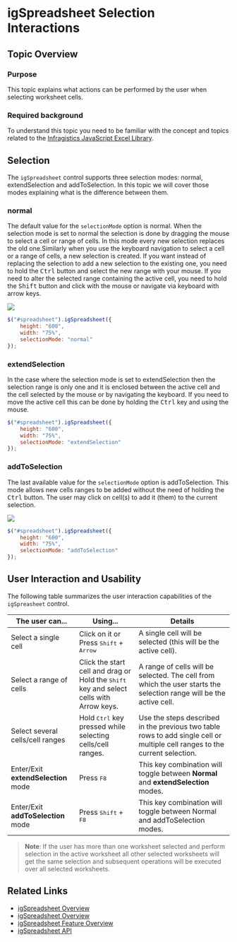 ﻿<!--
|metadata|
{
    "fileName": "igspreadsheet-selection",
    "controlName": "igSpreadsheet",
    "tags": []
}
|metadata|
-->

# igSpreadsheet Selection Interactions

## Topic Overview
### Purpose
This topic explains what actions can be performed by the user when selecting worksheet cells.

### Required background
To understand this topic you need to be familiar with the concept and topics related to the [Infragistics JavaScript Excel Library](javascript-excel-library.html).

## Selection

The `igSpreadsheet` control supports three selection modes: normal, extendSelection and addToSelection. In this topic we will cover those modes explaining what is the difference between them.

### normal

The default value for the `selectionMode` option is normal. When the selection mode is set to normal the selection is done by dragging the mouse to select a cell or range of cells. In this mode every new selection replaces the old one.Similarly when you use the keyboard navigation to select a cell or a range of cells, a new selection is created. If you want instead of replacing the selection to add a new selection to the existing one, you need to hold the <kbd>Ctrl</kbd> button and select the new range with your mouse. If you need to alter the selected range containing the active cell, you need to hold the <kbd>Shift</kbd> button and click with the mouse or navigate via keyboard with arrow keys.

![](images/igSpreadsheet_Normal.png)

```js
$("#spreadsheet").igSpreadsheet({
    height: "600",
    width: "75%",
    selectionMode: "normal"
});
```

### extendSelection

In the case where the selection mode is set to extendSelection then the selection range is only one and it is enclosed between the active cell and the cell selected by the mouse or by navigating the keyboard. If you need to move the active cell this can be done by holding the <kbd>Ctrl</kbd> key and using the mouse.

```js
$("#spreadsheet").igSpreadsheet({
    height: "600",
    width: "75%",
    selectionMode: "extendSelection"
});
```

### addToSelection

The last available value for the `selectionMode` option is addToSelection. This mode allows new cells ranges to be added without the need of holding the <kbd>Ctrl</kbd> button. The user may click on cell(s) to add it (them) to the current selection.

![](images/igSpreadsheet_addToSelection.png)

```js
$("#spreadsheet").igSpreadsheet({
    height: "600",
    width: "75%",
    selectionMode: "addToSelection"
});
```



## User Interaction and Usability

The following table summarizes the user interaction capabilities of the `igSpreasheet` control.

The user can...| Using...|Details
---|---|---
Select a single cell| Click on it or Press <kbd>Shift</kbd> + <kbd>Arrow</kbd>| A single cell will be selected (this will be the active cell).
Select a range of cells| Click the start cell and drag or Hold the <kbd>Shift</kbd> key and select cells with Arrow keys.| A range of cells will be selected. The cell from which the user starts the selection range will be the active cell.
Select several cells/cell ranges|Hold <kbd>Ctrl</kbd> key pressed while selecting cells/cell ranges. | Use the steps described in the previous two table rows to add single cell or multiple cell ranges to the current selection.
Enter/Exit **extendSelection** mode | Press <kbd>F8</kbd> | This key combination will toggle between **Normal** and **extendSelection** modes.
Enter/Exit **addToSelection** mode | Press <kbd>Shift</kbd> + <kbd>F8</kbd> | This key combination will toggle between Normal and addToSelection modes.

>**Note**: If the user has more than one worksheet selected and perform selection in the active worksheet all other selected worksheets will get the same selection and subsequent operations will be executed over all selected worksheets.

## Related Links
-   [igSpreadsheet Overview](igSpreadsheet-Overview.html)
-   [igSpreadsheet Overview](igSpreadsheet-Activation-and-Navigation-Interaction.html)
-   [igSpreadsheet Feature Overview](igSpreadsheet-Feature-Overview.html)
-   [igSpreadsheet API](%%jQueryApiUrl%%/ui.igSpreadsheet)